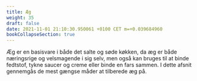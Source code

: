 ```yaml
---
title: Æg
weight: 35
draft: false
date: 2021-11-01 21:10:30.950061 +0100 CET m=+0.039684960
bookCollapseSection: true
---
```



Æg er en basisvare i både det salte og søde køkken, da æg er både
næringsrige og velsmagende i sig selv, men også kan bruges til at binde
fedtstof, tykne saucer og creme eller binde en fars sammen. I dette
afsnit gennemgås de mest gængse måder at tilberede æg på.

